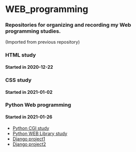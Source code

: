 # WEB_programming
### Repositories for organizing and recording my Web programming studies.
(Imported from previous repository)
### HTML study
#### Started in 2020-12-22

### CSS study
#### Started in 2021-01-02

### Python Web programming 
#### Started in 2021-01-26

<ul>
  <li><a href='https://github.com/Han-seokwon/WEB_programming/tree/main/python_web/python_CGI'>Python CGI study</a></li>
  <li><a href='https://github.com/Han-seokwon/WEB_programming/tree/main/python_web/python_web_library'>Python WEB Library study</a></li>
  <li><a href='https://github.com/Han-seokwon/WEB_programming/tree/main/python_web/python_web_project1'>Django project1</a></li>
  <li><a href='https://github.com/Han-seokwon/WEB_programming/tree/main/python_web/python_web_project2'>Django project2</a></li>
</ul>
